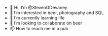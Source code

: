 - 👋 Hi, I’m @StevenGDevaney
- 👀 I’m interested in beer, photography and SQL
- 🌱 I’m currently learning life
- 💞️ I’m looking to collaborate on beer
- 📫 How to reach me in a pub

<!---
StevenGDevaney/StevenGDevaney is a ✨ special ✨ repository because its `README.md` (this file) appears on your GitHub profile.
You can click the Preview link to take a look at your changes.
--->
